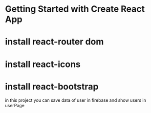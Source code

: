 # Getting Started with Create React App
# install react-router dom
# install react-icons 
# install react-bootstrap
in this project you can save data of user in firebase and show users in userPage
